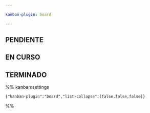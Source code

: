 ```yaml
---

kanban-plugin: board

---
```


## PENDIENTE



## EN CURSO



## TERMINADO





%% kanban:settings
```
{"kanban-plugin":"board","list-collapse":[false,false,false]}
```
%%